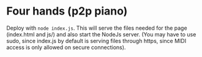 # Four hands (p2p piano)

Deploy with `node index.js`. This will serve the files needed for the page (index.html and js/) and also start the NodeJs server. (You may have to use sudo, since index.js by default is serving files through https, since MIDI access is only allowed on secure connections).

